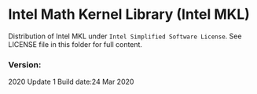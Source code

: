 # Intel Math Kernel Library (Intel MKL)

Distribution of Intel MKL under `Intel Simplified Software License`. See LICENSE file in this folder for full content.

### Version:

2020 Update 1
Build date:24 Mar 2020
